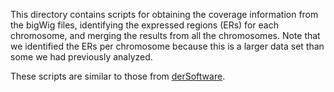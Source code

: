 This directory contains scripts for obtaining the coverage information from the 
bigWig files, identifying the expressed regions (ERs) for each chromosome, and
merging the results from all the chromosomes. Note that we identified the ERs
per chromosome because this is a larger data set than some we had previously
analyzed.

These scripts are similar to those from [derSoftware](http://leekgroup.github.io/derSoftware/).

